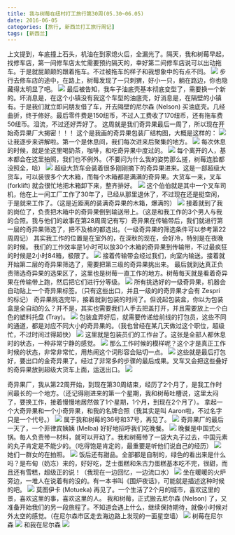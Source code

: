 ```yaml
---
title: 我与树莓在纽村打工旅行第30周(05.30~06.05)
date: 2016-06-05
categories: [旅行, 新西兰打工旅行周记]
tags: [新西兰]    
---
```






上文提到，车底撞上石头，机油在到家熄火后，全漏光了。隔天，我和树莓早起，找修车店，第一间修车店太忙需要预约隔天的，幸好第二间修车店说可以出动拖车。于是就屁颠颠的跟着拖车。不过被拖车的样子和我想象中的有点不同。
![](/event/2016_06_05_p1.jpg)
步行去修车店的途中，在路上，树莓发现了一只刺猬，好小一只，躺在路边，你也隐藏得太明显了吧。
![](/event/2016_06_05_p2.jpg)
最后被告知，我车子油底壳基本彻底变型了，需要换一个新的。坏消息是，在这个小镇没有我这个车型的油底壳，好消息是，在隔壁的小镇有。于是我们就立即问朋友借了车，开去隔壁的尼尔森 (Nelson) 买油底壳。几经曲折，终于修好。最后零件费是150纽币，不过人工费收了170纽币，还有拖车费50纽币。泪流，不过还好弄好了。
这周就是我们奇异果最后一周了，所以现在开始奇异果厂大揭密！！！
这个是我画的奇异果包装厂结构图，大概是这样的：
![](/event/2016_06_05_p3.jpg)
让我逐步来讲解啦。第一个是休息间，我们每次进来后聚集的地方。
![](/event/2016_06_05_p4.jpg)
每次休息的时候，就是坐这里喝奶茶，咖啡，和吃奇异果中度过的。
![](/event/2016_06_05_p5.jpg)
每个离开的人，基本都会在这里拍照，我们也不例外。（不要问为什么我的姿势那么搓，树莓连脸都没照全，哈）
![](/event/2016_06_05_p6.jpg)
超级大货车会装着很多刚刚摘下的奇异果进来。这是一部超级大货车，可以装很多个大木箱，而每个木箱都是满满的奇异果。大货车一来，叉车 (forklift) 就会很忙地把木箱卸下来，整齐排好。
![](/event/2016_06_05_p7.jpg)
这个伯伯就是其中一个叉车司机，他在上一间工厂工作了30年了，已经从那里退休了，不过现在还是挺空闲，于是就来工作了。（这是近距离的装满奇异果的木箱，爆满的）
![](/event/2016_06_05_p8.jpg)
接着就到了我的岗位了，负责把木箱中的奇异果倒到输送带上。（这是和我工作的3个男人与我的合照。我与他们的故事在第28周周记有写）奇异果在传输带后，我们就进行第一层的奇异果筛选了，把不及格的都选出。（一级奇异果的筛选条件可以参考第22周周记）
其实我工作的位置是在室外的，在深秋的现在，会好冷，特别是在夜晚的时候。
我们的工作效率是1小时可以放30个木箱的奇异果到传输带，不过最疯狂的时候是2小时84箱，极限了。
![](/event/2016_06_05_p9.jpg)
接着传输带会经过我们，向室内输送。接着就开始第二层的奇异果筛选了，需要把第三级的奇异果挑出来。
最后就到达真正负责筛选奇异果的选果区了，这里也是树莓一直工作的地方。树莓每天就是看着奇异果在传输带上跑，然后把它们进行分等级。
![](/event/2016_06_05_p10.jpg)
所有挑选好的一级奇异果，机器会自动贴上一个奇异果标签。（只有这些出口，并且一级的的奇异果才会有 Zespri 的标记）
奇异果挑选完毕，接着就到包装的时间了。但说起包装盒，你以为包装盒是全自动的么？并不是，其实也需要我们人手去把盖打开，并且需要放上一个白色的塑料托盘 (Tray)。
![](/event/2016_06_05_p11.jpg)
包装盒弄好后，就需要传递给前线的打包员，这些不同的通道，都是对应不同大小的奇异果的。（我也曾经在某几天做过这个职位，超级忙，不过时间过得超快）
![](/event/2016_06_05_p12.jpg)
这里就是包装员们的工作台了。这张是全部人都休息时的状态，一种非常宁静的感觉。
![](/event/2016_06_05_p13.jpg)
那么工作时候的模样呢？这个才是真正工作时候的状态，非常非常忙，用热闹这个词形容会贴切一点。
![](/event/2016_06_05_p14.jpg)
这些就是最后打包好，要出口的金奇异果了。经过了非常多的步骤的最后成果。叉车又会把这些叠好的奇异果放到超级大货车上面，运送出口。
![](/event/2016_06_05_p15.jpg)

奇异果厂，我从第22周开始，到现在第30周结束，经历了2个月了，是我工作时间最长的一个地方。（还记得刚进来的第一个星期，我和树莓吐槽说，这里太闷了，要换工作，接着慢慢地居然做了1个星期，1个月，到现在2个月了）。
拿起一个大奇异果和一个小奇异果，和我的名牌合照（我其实是叫 Aaron啦，不过名字只是一个代号。）
![](/event/2016_06_05_p16.jpg)
属于我和树莓的36号和37号，再见了。
![](/event/2016_06_05_p17.jpg)
奇异果厂的最后一天了，一个菲律宾姨姨 (Melba) 好好地招呼我们吃晚餐。
![](/event/2016_06_05_p18.jpg)
晚餐是中国式火锅。每人负责带一材料，就可以开动了。我和树莓带了一袋大丸子过去，中国元素的丸子肯定是不能少的。（吃得饱是肯定的，最重要是听他们说自己的经历）
![](/event/2016_06_05_p19.jpg)
她们一群女的在拍照。
![](/event/2016_06_05_p21.jpg)
饭后还有甜品。全部都是自制的，绿色的看出来是什么吗？是布甸（奶冻）来的，好好吃，芝士蛋糕和朱古力蛋糕基本吃不完，很甜，而且还有雪糕，超级正的说！（我现在一边回忆，一边流口水）
![](/event/2016_06_05_p20.jpg)
坐在暖暖的火炉旁边，一堆人在说着有的没的。有一本书叫《围炉夜话》，可能就是描述这种时候的吧。
![](/event/2016_06_05_p22.jpg)
莫图伊卡 (Motueka) 再见了。一个生活了2个月的城市，喜欢这里的景，喜欢这里的事，喜欢这里的人。
我和树莓，正式搬去尼尔森 (Nelson) 了，又准备开始我们的另一段旅程了。不知道会遇上什么，继续保持期待，就像小时候对外太空的感觉。（在尼尔森市区走去海边路上发现的一面星空墙）
![](/event/2016_06_05_p23.jpg)
树莓在尼尔森
![](/event/2016_06_05_p24.jpg)
和我在尼尔森
![](/event/2016_06_05_p25.jpg)